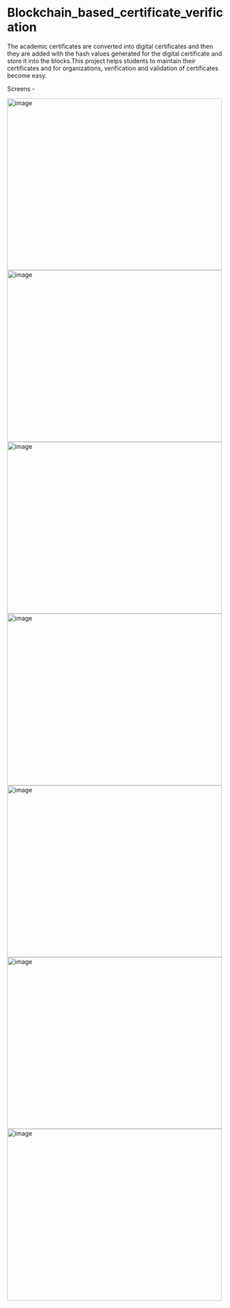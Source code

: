 # Blockchain_based_certificate_verification
The academic certificates are converted into digital certificates and then they are added with the hash values generated for the digital certificate and store it into the blocks.This project helps students to maintain their certificates and for organizations, verification and validation of certificates become easy.

Screens -

<img width="500" height="400" alt="image" src="https://github.com/shreya-malraju/Blockchain_based_certificate_verification/assets/132793649/f0f89895-4331-4a70-94eb-6eacd35abf69">

<img width="500" height="400" alt="image" src="https://github.com/shreya-malraju/Blockchain_based_certificate_verification/assets/132793649/0ff2074b-536e-4902-811c-cee5b3fcf2b9">

<img width="500" height="400" alt="image" src="https://github.com/shreya-malraju/Blockchain_based_certificate_verification/assets/132793649/658b09b7-db50-4ad3-a66b-50feb2011ac0">

<img width="500" height="400" alt="image" src="https://github.com/shreya-malraju/Blockchain_based_certificate_verification/assets/132793649/bca17342-e4ec-49c4-9ff7-60e17c88961b">

<img width="500" height="400" alt="image" src="https://github.com/shreya-malraju/Blockchain_based_certificate_verification/assets/132793649/23673e09-95c1-4193-9665-9555a888d689">

<img width="500" height="400" alt="image" src="https://github.com/shreya-malraju/Blockchain_based_certificate_verification/assets/132793649/96d5aeb8-7791-47d6-bd8f-d93fc85f1bd0">

<img width="500" height="400" alt="image" src="https://github.com/shreya-malraju/Blockchain_based_certificate_verification/assets/132793649/c4a5e434-0de7-45bb-b3b2-864ed241f7da">

